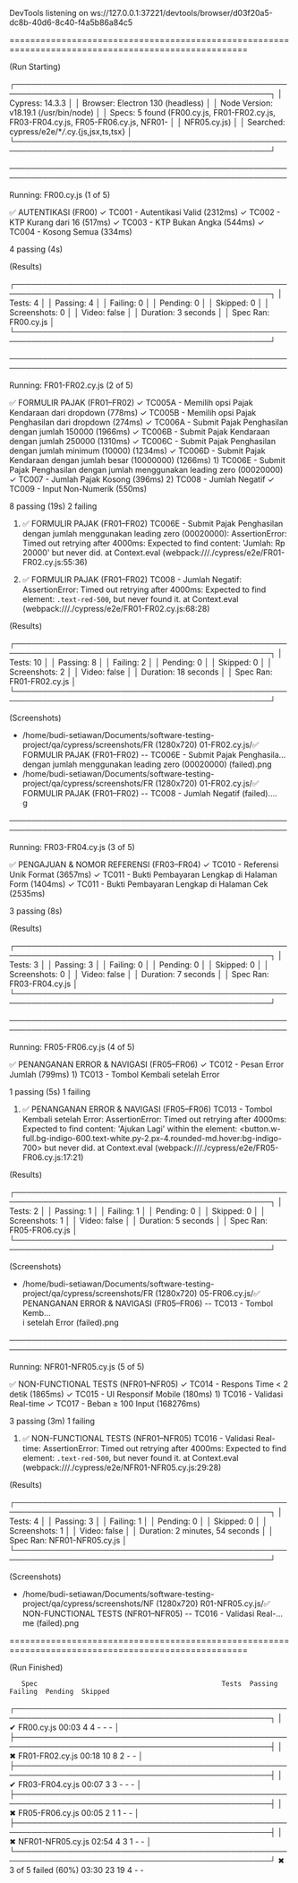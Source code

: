 DevTools listening on ws://127.0.0.1:37221/devtools/browser/d03f20a5-dc8b-40d6-8c40-f4a5b86a84c5

====================================================================================================

(Run Starting)

┌────────────────────────────────────────────────────────────────────────────────────────────────┐
│ Cypress: 14.3.3 │
│ Browser: Electron 130 (headless) │
│ Node Version: v18.19.1 (/usr/bin/node) │
│ Specs: 5 found (FR00.cy.js, FR01-FR02.cy.js, FR03-FR04.cy.js, FR05-FR06.cy.js, NFR01- │
│ NFR05.cy.js) │
│ Searched: cypress/e2e/\*_/_.cy.{js,jsx,ts,tsx} │
└────────────────────────────────────────────────────────────────────────────────────────────────┘

────────────────────────────────────────────────────────────────────────────────────────────────────

Running: FR00.cy.js (1 of 5)

✅ AUTENTIKASI (FR00)
✓ TC001 - Autentikasi Valid (2312ms)
✓ TC002 - KTP Kurang dari 16 (517ms)
✓ TC003 - KTP Bukan Angka (544ms)
✓ TC004 - Kosong Semua (334ms)

4 passing (4s)

(Results)

┌────────────────────────────────────────────────────────────────────────────────────────────────┐
│ Tests: 4 │
│ Passing: 4 │
│ Failing: 0 │
│ Pending: 0 │
│ Skipped: 0 │
│ Screenshots: 0 │
│ Video: false │
│ Duration: 3 seconds │
│ Spec Ran: FR00.cy.js │
└────────────────────────────────────────────────────────────────────────────────────────────────┘

────────────────────────────────────────────────────────────────────────────────────────────────────

Running: FR01-FR02.cy.js (2 of 5)

✅ FORMULIR PAJAK (FR01–FR02)
✓ TC005A - Memilih opsi Pajak Kendaraan dari dropdown (778ms)
✓ TC005B - Memilih opsi Pajak Penghasilan dari dropdown (274ms)
✓ TC006A - Submit Pajak Penghasilan dengan jumlah 150000 (1966ms)
✓ TC006B - Submit Pajak Kendaraan dengan jumlah 250000 (1310ms)
✓ TC006C - Submit Pajak Penghasilan dengan jumlah minimum (10000) (1234ms)
✓ TC006D - Submit Pajak Kendaraan dengan jumlah besar (10000000) (1266ms) 1) TC006E - Submit Pajak Penghasilan dengan jumlah menggunakan leading zero (00020000)
✓ TC007 - Jumlah Pajak Kosong (396ms) 2) TC008 - Jumlah Negatif
✓ TC009 - Input Non-Numerik (550ms)

8 passing (19s)
2 failing

1. ✅ FORMULIR PAJAK (FR01–FR02)
   TC006E - Submit Pajak Penghasilan dengan jumlah menggunakan leading zero (00020000):
   AssertionError: Timed out retrying after 4000ms: Expected to find content: 'Jumlah: Rp 20000' but never did.
   at Context.eval (webpack:///./cypress/e2e/FR01-FR02.cy.js:55:36)

2. ✅ FORMULIR PAJAK (FR01–FR02)
   TC008 - Jumlah Negatif:
   AssertionError: Timed out retrying after 4000ms: Expected to find element: `.text-red-500`, but never found it.
   at Context.eval (webpack:///./cypress/e2e/FR01-FR02.cy.js:68:28)

(Results)

┌────────────────────────────────────────────────────────────────────────────────────────────────┐
│ Tests: 10 │
│ Passing: 8 │
│ Failing: 2 │
│ Pending: 0 │
│ Skipped: 0 │
│ Screenshots: 2 │
│ Video: false │
│ Duration: 18 seconds │
│ Spec Ran: FR01-FR02.cy.js │
└────────────────────────────────────────────────────────────────────────────────────────────────┘

(Screenshots)

- /home/budi-setiawan/Documents/software-testing-project/qa/cypress/screenshots/FR (1280x720)
  01-FR02.cy.js/✅ FORMULIR PAJAK (FR01–FR02) -- TC006E - Submit Pajak Penghasila…  
  dengan jumlah menggunakan leading zero (00020000) (failed).png
- /home/budi-setiawan/Documents/software-testing-project/qa/cypress/screenshots/FR (1280x720)
  01-FR02.cy.js/✅ FORMULIR PAJAK (FR01–FR02) -- TC008 - Jumlah Negatif (failed).…  
  g

────────────────────────────────────────────────────────────────────────────────────────────────────

Running: FR03-FR04.cy.js (3 of 5)

✅ PENGAJUAN & NOMOR REFERENSI (FR03–FR04)
✓ TC010 - Referensi Unik Format (3657ms)
✓ TC011 - Bukti Pembayaran Lengkap di Halaman Form (1404ms)
✓ TC011 - Bukti Pembayaran Lengkap di Halaman Cek (2535ms)

3 passing (8s)

(Results)

┌────────────────────────────────────────────────────────────────────────────────────────────────┐
│ Tests: 3 │
│ Passing: 3 │
│ Failing: 0 │
│ Pending: 0 │
│ Skipped: 0 │
│ Screenshots: 0 │
│ Video: false │
│ Duration: 7 seconds │
│ Spec Ran: FR03-FR04.cy.js │
└────────────────────────────────────────────────────────────────────────────────────────────────┘

────────────────────────────────────────────────────────────────────────────────────────────────────

Running: FR05-FR06.cy.js (4 of 5)

✅ PENANGANAN ERROR & NAVIGASI (FR05–FR06)
✓ TC012 - Pesan Error Jumlah (799ms) 1) TC013 - Tombol Kembali setelah Error

1 passing (5s)
1 failing

1. ✅ PENANGANAN ERROR & NAVIGASI (FR05–FR06)
   TC013 - Tombol Kembali setelah Error:
   AssertionError: Timed out retrying after 4000ms: Expected to find content: 'Ajukan Lagi' within the element: <button.w-full.bg-indigo-600.text-white.py-2.px-4.rounded-md.hover:bg-indigo-700> but never did.
   at Context.eval (webpack:///./cypress/e2e/FR05-FR06.cy.js:17:21)

(Results)

┌────────────────────────────────────────────────────────────────────────────────────────────────┐
│ Tests: 2 │
│ Passing: 1 │
│ Failing: 1 │
│ Pending: 0 │
│ Skipped: 0 │
│ Screenshots: 1 │
│ Video: false │
│ Duration: 5 seconds │
│ Spec Ran: FR05-FR06.cy.js │
└────────────────────────────────────────────────────────────────────────────────────────────────┘

(Screenshots)

- /home/budi-setiawan/Documents/software-testing-project/qa/cypress/screenshots/FR (1280x720)
  05-FR06.cy.js/✅ PENANGANAN ERROR & NAVIGASI (FR05–FR06) -- TC013 - Tombol Kemb…  
  i setelah Error (failed).png

────────────────────────────────────────────────────────────────────────────────────────────────────

Running: NFR01-NFR05.cy.js (5 of 5)

✅ NON-FUNCTIONAL TESTS (NFR01–NFR05)
✓ TC014 - Respons Time < 2 detik (1865ms)
✓ TC015 - UI Responsif Mobile (180ms) 1) TC016 - Validasi Real-time
✓ TC017 - Beban ≥ 100 Input (168276ms)

3 passing (3m)
1 failing

1. ✅ NON-FUNCTIONAL TESTS (NFR01–NFR05)
   TC016 - Validasi Real-time:
   AssertionError: Timed out retrying after 4000ms: Expected to find element: `.text-red-500`, but never found it.
   at Context.eval (webpack:///./cypress/e2e/NFR01-NFR05.cy.js:29:28)

(Results)

┌────────────────────────────────────────────────────────────────────────────────────────────────┐
│ Tests: 4 │
│ Passing: 3 │
│ Failing: 1 │
│ Pending: 0 │
│ Skipped: 0 │
│ Screenshots: 1 │
│ Video: false │
│ Duration: 2 minutes, 54 seconds │
│ Spec Ran: NFR01-NFR05.cy.js │
└────────────────────────────────────────────────────────────────────────────────────────────────┘

(Screenshots)

- /home/budi-setiawan/Documents/software-testing-project/qa/cypress/screenshots/NF (1280x720)
  R01-NFR05.cy.js/✅ NON-FUNCTIONAL TESTS (NFR01–NFR05) -- TC016 - Validasi Real-…  
  me (failed).png

====================================================================================================

(Run Finished)

       Spec                                              Tests  Passing  Failing  Pending  Skipped

┌────────────────────────────────────────────────────────────────────────────────────────────────┐
│ ✔ FR00.cy.js 00:03 4 4 - - - │
├────────────────────────────────────────────────────────────────────────────────────────────────┤
│ ✖ FR01-FR02.cy.js 00:18 10 8 2 - - │
├────────────────────────────────────────────────────────────────────────────────────────────────┤
│ ✔ FR03-FR04.cy.js 00:07 3 3 - - - │
├────────────────────────────────────────────────────────────────────────────────────────────────┤
│ ✖ FR05-FR06.cy.js 00:05 2 1 1 - - │
├────────────────────────────────────────────────────────────────────────────────────────────────┤
│ ✖ NFR01-NFR05.cy.js 02:54 4 3 1 - - │
└────────────────────────────────────────────────────────────────────────────────────────────────┘
✖ 3 of 5 failed (60%) 03:30 23 19 4 - -
